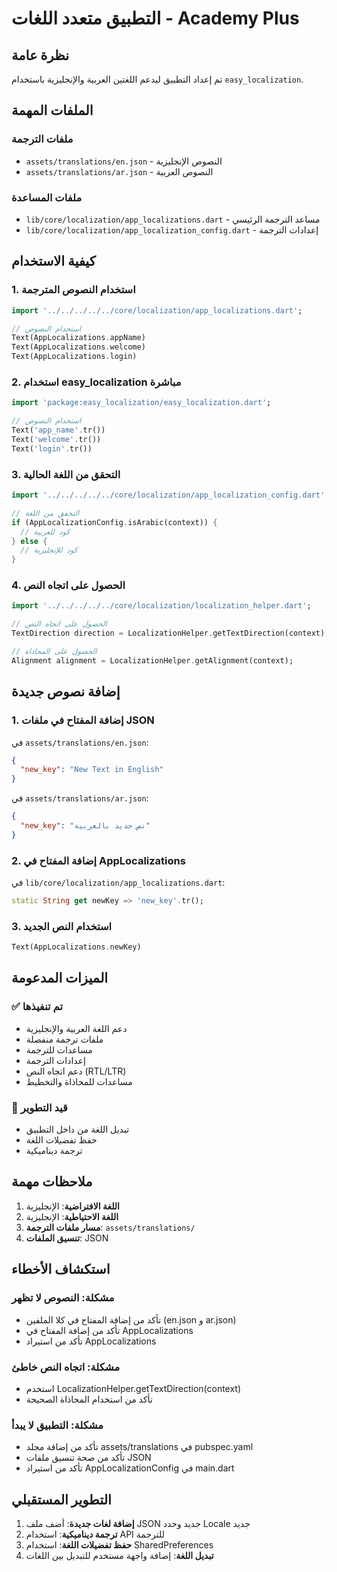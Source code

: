 # التطبيق متعدد اللغات - Academy Plus

## نظرة عامة
تم إعداد التطبيق ليدعم اللغتين العربية والإنجليزية باستخدام `easy_localization`.

## الملفات المهمة

### ملفات الترجمة
- `assets/translations/en.json` - النصوص الإنجليزية
- `assets/translations/ar.json` - النصوص العربية

### ملفات المساعدة
- `lib/core/localization/app_localizations.dart` - مساعد الترجمة الرئيسي
- `lib/core/localization/app_localization_config.dart` - إعدادات الترجمة

## كيفية الاستخدام

### 1. استخدام النصوص المترجمة
```dart
import '../../../../../core/localization/app_localizations.dart';

// استخدام النصوص
Text(AppLocalizations.appName)
Text(AppLocalizations.welcome)
Text(AppLocalizations.login)
```

### 2. استخدام easy_localization مباشرة
```dart
import 'package:easy_localization/easy_localization.dart';

// استخدام النصوص
Text('app_name'.tr())
Text('welcome'.tr())
Text('login'.tr())
```

### 3. التحقق من اللغة الحالية
```dart
import '../../../../../core/localization/app_localization_config.dart';

// التحقق من اللغة
if (AppLocalizationConfig.isArabic(context)) {
  // كود للعربية
} else {
  // كود للإنجليزية
}
```

### 4. الحصول على اتجاه النص
```dart
import '../../../../../core/localization/localization_helper.dart';

// الحصول على اتجاه النص
TextDirection direction = LocalizationHelper.getTextDirection(context);

// الحصول على المحاذاة
Alignment alignment = LocalizationHelper.getAlignment(context);
```

## إضافة نصوص جديدة

### 1. إضافة المفتاح في ملفات JSON
في `assets/translations/en.json`:
```json
{
  "new_key": "New Text in English"
}
```

في `assets/translations/ar.json`:
```json
{
  "new_key": "نص جديد بالعربية"
}
```

### 2. إضافة المفتاح في AppLocalizations
في `lib/core/localization/app_localizations.dart`:
```dart
static String get newKey => 'new_key'.tr();
```

### 3. استخدام النص الجديد
```dart
Text(AppLocalizations.newKey)
```

## الميزات المدعومة

### ✅ تم تنفيذها
- دعم اللغة العربية والإنجليزية
- ملفات ترجمة منفصلة
- مساعدات للترجمة
- إعدادات الترجمة
- دعم اتجاه النص (RTL/LTR)
- مساعدات للمحاذاة والتخطيط

### 🔄 قيد التطوير
- تبديل اللغة من داخل التطبيق
- حفظ تفضيلات اللغة
- ترجمة ديناميكية

## ملاحظات مهمة

1. **اللغة الافتراضية**: الإنجليزية
2. **اللغة الاحتياطية**: الإنجليزية
3. **مسار ملفات الترجمة**: `assets/translations/`
4. **تنسيق الملفات**: JSON

## استكشاف الأخطاء

### مشكلة: النصوص لا تظهر
- تأكد من إضافة المفتاح في كلا الملفين (en.json و ar.json)
- تأكد من إضافة المفتاح في AppLocalizations
- تأكد من استيراد AppLocalizations

### مشكلة: اتجاه النص خاطئ
- استخدم LocalizationHelper.getTextDirection(context)
- تأكد من استخدام المحاذاة الصحيحة

### مشكلة: التطبيق لا يبدأ
- تأكد من إضافة مجلد assets/translations في pubspec.yaml
- تأكد من صحة تنسيق ملفات JSON
- تأكد من استيراد AppLocalizationConfig في main.dart

## التطوير المستقبلي

1. **إضافة لغات جديدة**: أضف ملف JSON جديد وحدد Locale جديد
2. **ترجمة ديناميكية**: استخدام API للترجمة
3. **حفظ تفضيلات اللغة**: استخدام SharedPreferences
4. **تبديل اللغة**: إضافة واجهة مستخدم للتبديل بين اللغات

